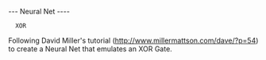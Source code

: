 --- Neural Net ----

      XOR
                        
Following David Miller's tutorial (http://www.millermattson.com/dave/?p=54) to create a Neural Net that emulates an XOR Gate.
